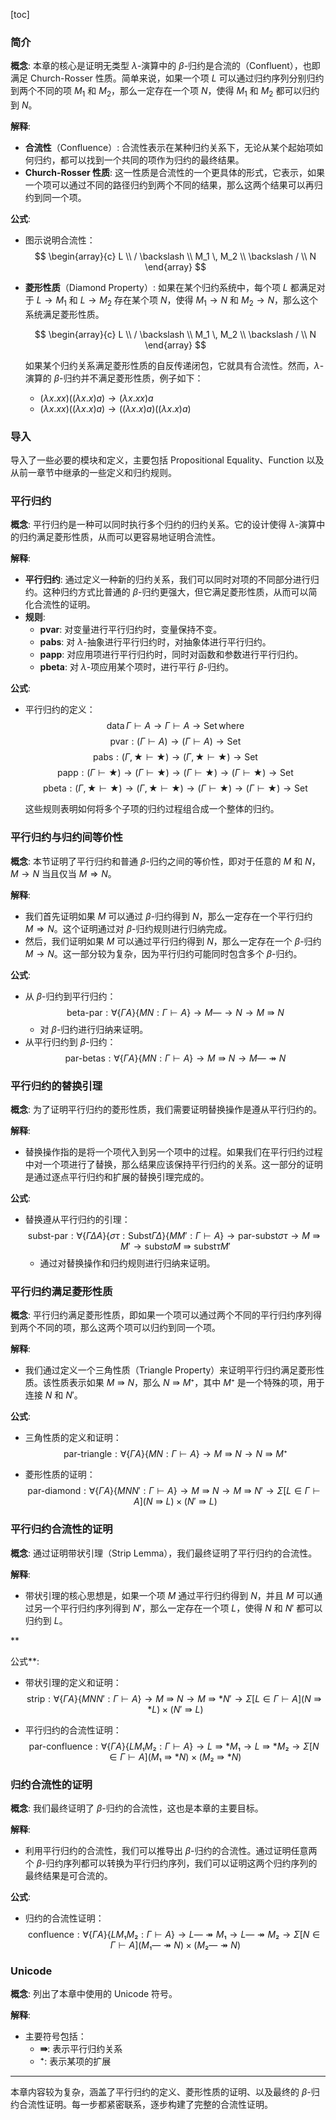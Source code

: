 [toc]

### 简介

**概念**: 本章的核心是证明无类型 $\lambda$-演算中的 $\beta$-归约是合流的（Confluent），也即满足 Church-Rosser 性质。简单来说，如果一个项 $L$ 可以通过归约序列分别归约到两个不同的项 $M_1$ 和 $M_2$，那么一定存在一个项 $N$，使得 $M_1$ 和 $M_2$ 都可以归约到 $N$。

**解释**:
- **合流性**（Confluence）: 合流性表示在某种归约关系下，无论从某个起始项如何归约，都可以找到一个共同的项作为归约的最终结果。
- **Church-Rosser 性质**: 这一性质是合流性的一个更具体的形式，它表示，如果一个项可以通过不同的路径归约到两个不同的结果，那么这两个结果可以再归约到同一个项。

**公式**:
- 图示说明合流性：
  $$
  \begin{array}{c}
      L \\
     / \backslash \\
    M_1 \, M_2 \\
     \backslash / \\
        N
  \end{array}
  $$

- **菱形性质**（Diamond Property）: 如果在某个归约系统中，每个项 $L$ 都满足对于 $L \rightarrow M_1$ 和 $L \rightarrow M_2$ 存在某个项 $N$，使得 $M_1 \rightarrow N$ 和 $M_2 \rightarrow N$，那么这个系统满足菱形性质。

  $$
  \begin{array}{c}
      L \\
     / \backslash \\
    M_1 \, M_2 \\
     \backslash / \\
        N
  \end{array}
  $$

  如果某个归约关系满足菱形性质的自反传递闭包，它就具有合流性。然而，$\lambda$-演算的 $\beta$-归约并不满足菱形性质，例子如下：

  - $(\lambda x. x x)((\lambda x. x) a) \rightarrow (\lambda x. x x) a$
  - $(\lambda x. x x)((\lambda x. x) a) \rightarrow ((\lambda x. x) a) ((\lambda x. x) a)$

### 导入

导入了一些必要的模块和定义，主要包括 Propositional Equality、Function 以及从前一章节中继承的一些定义和归约规则。

### 平行归约

**概念**: 平行归约是一种可以同时执行多个归约的归约关系。它的设计使得 $\lambda$-演算中的归约满足菱形性质，从而可以更容易地证明合流性。

**解释**:
- **平行归约**: 通过定义一种新的归约关系，我们可以同时对项的不同部分进行归约。这种归约方式比普通的 $\beta$-归约更强大，但它满足菱形性质，从而可以简化合流性的证明。
- **规则**:
  - **pvar**: 对变量进行平行归约时，变量保持不变。
  - **pabs**: 对 $\lambda$-抽象进行平行归约时，对抽象体进行平行归约。
  - **papp**: 对应用项进行平行归约时，同时对函数和参数进行平行归约。
  - **pbeta**: 对 $\lambda$-项应用某个项时，进行平行 $\beta$-归约。

**公式**:
- 平行归约的定义：
  $$
  \text{data} \, \Gamma \vdash A \rightarrow \Gamma \vdash A \rightarrow \text{Set} \, \text{where}
  $$
  $$
  \text{pvar} : (\Gamma \vdash A) \rightarrow (\Gamma \vdash A) \rightarrow \text{Set}
  $$
  $$
  \text{pabs} : (\Gamma, ★ \vdash ★) \rightarrow (\Gamma, ★ \vdash ★) \rightarrow \text{Set}
  $$
  $$
  \text{papp} : (\Gamma \vdash ★) \rightarrow (\Gamma \vdash ★) \rightarrow (\Gamma \vdash ★) \rightarrow (\Gamma \vdash ★) \rightarrow \text{Set}
  $$
  $$
  \text{pbeta} : (\Gamma, ★ \vdash ★) \rightarrow (\Gamma, ★ \vdash ★) \rightarrow (\Gamma \vdash ★) \rightarrow (\Gamma \vdash ★) \rightarrow \text{Set}
  $$

  这些规则表明如何将多个子项的归约过程组合成一个整体的归约。

### 平行归约与归约间等价性

**概念**: 本节证明了平行归约和普通 $\beta$-归约之间的等价性，即对于任意的 $M$ 和 $N$，$M \rightarrow N$ 当且仅当 $M \Rightarrow N$。

**解释**:
- 我们首先证明如果 $M$ 可以通过 $\beta$-归约得到 $N$，那么一定存在一个平行归约 $M \Rightarrow N$。这个证明通过对 $\beta$-归约规则进行归纳完成。
- 然后，我们证明如果 $M$ 可以通过平行归约得到 $N$，那么一定存在一个 $\beta$-归约 $M \rightarrow N$。这一部分较为复杂，因为平行归约可能同时包含多个 $\beta$-归约。

**公式**:
- 从 $\beta$-归约到平行归约：
  $$
  \text{beta-par} : \forall\{\Gamma A\}\{M N : \Gamma \vdash A\} \rightarrow M —→ N \rightarrow M ⇛ N
  $$
  - 对 $\beta$-归约进行归纳来证明。
- 从平行归约到 $\beta$-归约：
  $$
  \text{par-betas} : \forall\{\Gamma A\}\{M N : \Gamma \vdash A\} \rightarrow M ⇛ N \rightarrow M —↠ N
  $$

### 平行归约的替换引理

**概念**: 为了证明平行归约的菱形性质，我们需要证明替换操作是遵从平行归约的。

**解释**:
- 替换操作指的是将一个项代入到另一个项中的过程。如果我们在平行归约过程中对一个项进行了替换，那么结果应该保持平行归约的关系。这一部分的证明是通过逐点平行归约和扩展的替换引理完成的。

**公式**:
- 替换遵从平行归约的引理：
  $$
  \text{subst-par} : \forall\{\Gamma Δ A\} \{σ τ : \text{Subst} \Gamma Δ\} \{M M′ : \Gamma \vdash A\} \rightarrow \text{par-subst} σ τ \rightarrow M ⇛ M′ \rightarrow \text{subst} σ M ⇛ \text{subst} τ M′
  $$
  - 通过对替换操作和归约规则进行归纳来证明。

### 平行归约满足菱形性质

**概念**: 平行归约满足菱形性质，即如果一个项可以通过两个不同的平行归约序列得到两个不同的项，那么这两个项可以归约到同一个项。

**解释**:
- 我们通过定义一个三角性质（Triangle Property）来证明平行归约满足菱形性质。该性质表示如果 $M ⇛ N$，那么 $N ⇛ M⁺$，其中 $M⁺$ 是一个特殊的项，用于连接 $N$ 和 $N'$。

**公式**:
- 三角性质的定义和证明：
  $$
  \text{par-triangle} : \forall\{\Gamma A\} \{M N : \Gamma \vdash A\} \rightarrow M ⇛ N \rightarrow N ⇛ M⁺
  $$

- 菱形性质的证明：
  $$
  \text{par-diamond} : \forall\{\Gamma A\} \{M N N′ : \Gamma \vdash A\} \rightarrow M ⇛ N \rightarrow M ⇛ N′ \rightarrow Σ[L ∈ Γ \vdash A](N ⇛ L) × (N′ ⇛ L)
  $$

### 平行归约合流性的证明

**概念**: 通过证明带状引理（Strip Lemma），我们最终证明了平行归约的合流性。

**解释**:
- 带状引理的核心思想是，如果一个项 $M$ 通过平行归约得到 $N$，并且 $M$ 可以通过另一个平行归约序列得到 $N'$，那么一定存在一个项 $L$，使得 $N$ 和 $N'$ 都可以归约到 $L$。

**

公式**:
- 带状引理的定义和证明：
  $$
  \text{strip} : \forall\{\Gamma A\} \{M N N′ : \Gamma \vdash A\} \rightarrow M ⇛ N \rightarrow M ⇛* N′ \rightarrow Σ[L ∈ Γ \vdash A](N ⇛* L) × (N′ ⇛ L)
  $$
  
- 平行归约的合流性证明：
  $$
  \text{par-confluence} : \forall\{\Gamma A\} \{L M₁ M₂ : \Gamma \vdash A\} \rightarrow L ⇛* M₁ \rightarrow L ⇛* M₂ \rightarrow Σ[N ∈ Γ \vdash A](M₁ ⇛* N) × (M₂ ⇛* N)
  $$

### 归约合流性的证明

**概念**: 我们最终证明了 $\beta$-归约的合流性，这也是本章的主要目标。

**解释**:
- 利用平行归约的合流性，我们可以推导出 $\beta$-归约的合流性。通过证明任意两个 $\beta$-归约序列都可以转换为平行归约序列，我们可以证明这两个归约序列的最终结果是可合流的。

**公式**:
- 归约的合流性证明：
  $$
  \text{confluence} : \forall\{\Gamma A\} \{L M₁ M₂ : \Gamma \vdash A\} \rightarrow L —↠ M₁ \rightarrow L —↠ M₂ \rightarrow Σ[N ∈ Γ \vdash A](M₁ —↠ N) × (M₂ —↠ N)
  $$

### Unicode

**概念**: 列出了本章中使用的 Unicode 符号。

**解释**:
- 主要符号包括：
  - **⇛**: 表示平行归约关系
  - **⁺**: 表示某项的扩展

---

本章内容较为复杂，涵盖了平行归约的定义、菱形性质的证明、以及最终的 $\beta$-归约合流性证明。每一步都紧密联系，逐步构建了完整的合流性证明。